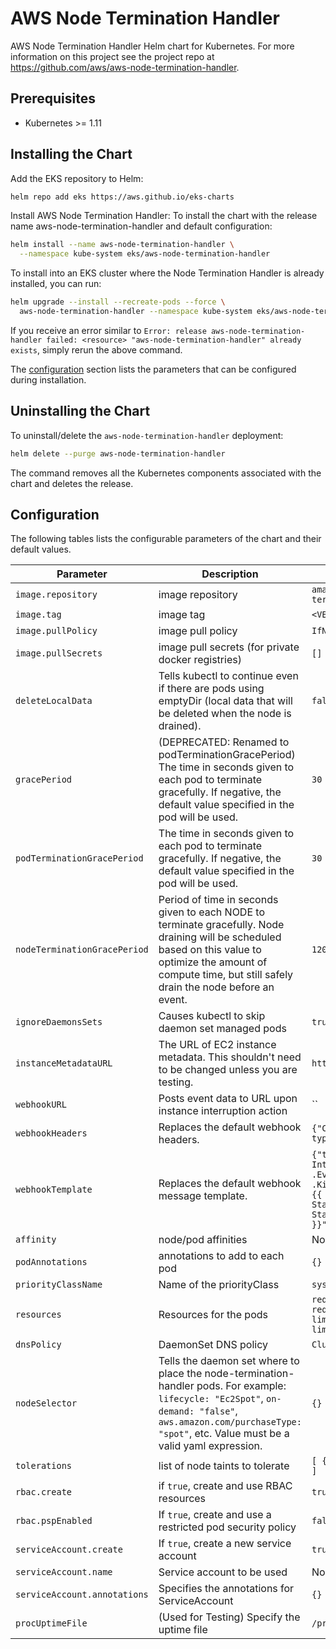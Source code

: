 # AWS Node Termination Handler

AWS Node Termination Handler Helm chart for Kubernetes. For more information on this project see the project repo at https://github.com/aws/aws-node-termination-handler.

## Prerequisites

* Kubernetes >= 1.11

## Installing the Chart

Add the EKS repository to Helm:
```sh
helm repo add eks https://aws.github.io/eks-charts
```
Install AWS Node Termination Handler:
To install the chart with the release name aws-node-termination-handler and default configuration:

```sh
helm install --name aws-node-termination-handler \
  --namespace kube-system eks/aws-node-termination-handler
```

To install into an EKS cluster where the Node Termination Handler is already installed, you can run:

```sh
helm upgrade --install --recreate-pods --force \
  aws-node-termination-handler --namespace kube-system eks/aws-node-termination-handler
```

If you receive an error similar to `Error: release aws-node-termination-handler
failed: <resource> "aws-node-termination-handler" already exists`, simply rerun
the above command.

The [configuration](#configuration) section lists the parameters that can be configured during installation.

## Uninstalling the Chart

To uninstall/delete the `aws-node-termination-handler` deployment:

```sh
helm delete --purge aws-node-termination-handler
```

The command removes all the Kubernetes components associated with the chart and deletes the release.

## Configuration

The following tables lists the configurable parameters of the chart and their default values.

Parameter | Description | Default
--- | --- | ---
`image.repository` | image repository | `amazon/aws-node-termination-handler`
`image.tag` | image tag | `<VERSION>`
`image.pullPolicy` | image pull policy | `IfNotPresent`
`image.pullSecrets` | image pull secrets (for private docker registries) | `[]`
`deleteLocalData` | Tells kubectl to continue even if there are pods using emptyDir (local data that will be deleted when the node is drained). | `false`
`gracePeriod` | (DEPRECATED: Renamed to podTerminationGracePeriod) The time in seconds given to each pod to terminate gracefully. If negative, the default value specified in the pod will be used. | `30`
`podTerminationGracePeriod` | The time in seconds given to each pod to terminate gracefully. If negative, the default value specified in the pod will be used. | `30`
`nodeTerminationGracePeriod` | Period of time in seconds given to each NODE to terminate gracefully. Node draining will be scheduled based on this value to optimize the amount of compute time, but still safely drain the node before an event. | `120`
`ignoreDaemonsSets` | Causes kubectl to skip daemon set managed pods | `true`
`instanceMetadataURL` | The URL of EC2 instance metadata. This shouldn't need to be changed unless you are testing. | `http://169.254.169.254:80`
`webhookURL` | Posts event data to URL upon instance interruption action | ``
`webhookHeaders` | Replaces the default webhook headers. | `{"Content-type":"application/json"}`
`webhookTemplate` | Replaces the default webhook message template. | `{"text":"[NTH][Instance Interruption] EventID: {{ .EventID }} - Kind: {{ .Kind }} - Description: {{ .Description }} - State: {{ .State }} - Start Time: {{ .StartTime }}"}`
`affinity` | node/pod affinities | None
`podAnnotations` | annotations to add to each pod | `{}`
`priorityClassName` | Name of the priorityClass | `system-node-critical`
`resources` | Resources for the pods | `requests.cpu: 50m, requests.memory: 64Mi, limits.cpu: 100m, limits.memory: 128Mi`
`dnsPolicy` | DaemonSet DNS policy | `ClusterFirstWithHostNet`
`nodeSelector` | Tells the daemon set where to place the node-termination-handler pods. For example: `lifecycle: "Ec2Spot"`, `on-demand: "false"`, `aws.amazon.com/purchaseType: "spot"`, etc. Value must be a valid yaml expression. | `{}`
`tolerations` | list of node taints to tolerate | `[ {"operator": "Exists"} ]`
`rbac.create` | if `true`, create and use RBAC resources | `true`
`rbac.pspEnabled` | If `true`, create and use a restricted pod security policy | `false`
`serviceAccount.create` | If `true`, create a new service account | `true`
`serviceAccount.name` | Service account to be used | None
`serviceAccount.annotations` | Specifies the annotations for ServiceAccount       | `{}`
`procUptimeFile` | (Used for Testing) Specify the uptime file | `/proc/uptime`

